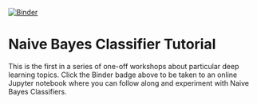 [![Binder](https://mybinder.org/badge_logo.svg)](https://mybinder.org/v2/gh/delug/Naive-Bayes-Tutorial/master)

# Naive Bayes Classifier Tutorial

This is the first in a series of one-off workshops about particular deep learning topics. Click the Binder badge above to be taken to an online Jupyter notebook where you can follow along and experiment with Naive Bayes Classifiers.
